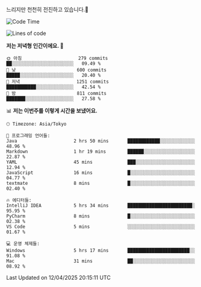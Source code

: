 느리지만 천천히 전진하고 있습니다.🐢

<!--START_SECTION:waka-->
![Code Time](http://img.shields.io/badge/Code%20Time-1%2C566%20hrs%2054%20mins-blue)

![Lines of code](https://img.shields.io/badge/%EC%A0%80%EB%8A%94%20%EC%97%AC%ED%83%9C%EA%B9%8C%EC%A7%80%20-917.5%20thousand%20%EC%A4%84%EC%9D%98%20%EC%BD%94%EB%93%9C%EB%A5%BC%20%EC%9E%91%EC%84%B1%ED%96%88%EC%96%B4%EC%9A%94.-blue)

**저는 저녁형 인간이에요. 🦉** 

```text
🌞 아침                     279 commits         ██░░░░░░░░░░░░░░░░░░░░░░░   09.49 % 
🌆 낮　                     600 commits         █████░░░░░░░░░░░░░░░░░░░░   20.40 % 
🌃 저녁                     1251 commits        ███████████░░░░░░░░░░░░░░   42.54 % 
🌙 밤　                     811 commits         ███████░░░░░░░░░░░░░░░░░░   27.58 % 
```


📊 **저는 이번주를 이렇게 시간을 보냈어요.** 

```text
🕑︎ Timezone: Asia/Tokyo

💬 프로그래밍 언어들: 
Java                     2 hrs 50 mins       ████████████░░░░░░░░░░░░░   48.96 % 
Markdown                 1 hr 19 mins        ██████░░░░░░░░░░░░░░░░░░░   22.87 % 
YAML                     45 mins             ███░░░░░░░░░░░░░░░░░░░░░░   12.94 % 
JavaScript               16 mins             █░░░░░░░░░░░░░░░░░░░░░░░░   04.77 % 
textmate                 8 mins              █░░░░░░░░░░░░░░░░░░░░░░░░   02.40 % 

🔥 에디터들: 
IntelliJ IDEA            5 hrs 34 mins       ████████████████████████░   95.95 % 
PyCharm                  8 mins              █░░░░░░░░░░░░░░░░░░░░░░░░   02.38 % 
VS Code                  5 mins              ░░░░░░░░░░░░░░░░░░░░░░░░░   01.67 % 

💻 운영 체제들: 
Windows                  5 hrs 17 mins       ███████████████████████░░   91.08 % 
Mac                      31 mins             ██░░░░░░░░░░░░░░░░░░░░░░░   08.92 % 
```


 Last Updated on 12/04/2025 20:15:11 UTC
<!--END_SECTION:waka-->
